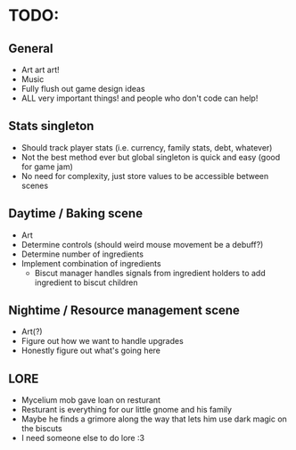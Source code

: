 # TODO:
	
## General
- Art art art!
- Music
- Fully flush out game design ideas
- ALL very important things! and people who don't code can help!

## Stats singleton
- Should track player stats (i.e. currency, family stats, debt, whatever)
- Not the best method ever but global singleton is quick and easy (good for game jam)
- No need for complexity, just store values to be accessible between scenes

## Daytime / Baking scene
- Art
- Determine controls (should weird mouse movement be a debuff?)
- Determine number of ingredients
- Implement combination of ingredients
	- Biscut manager handles signals from ingredient holders to add ingredient to biscut children

## Nightime / Resource management scene
- Art(?)
- Figure out how we want to handle upgrades
- Honestly figure out what's going here

## LORE
- Mycelium mob gave loan on resturant
- Resturant is everything for our little gnome and his family
- Maybe he finds a grimore along the way that lets him use dark magic on the biscuts
- I need someone else to do lore :3

